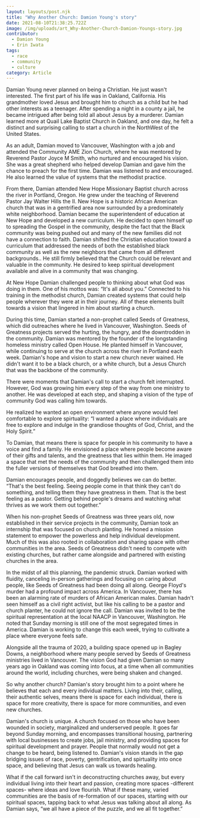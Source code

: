 ```yaml
---
layout: layouts/post.njk
title: "Why Another Church: Damion Young's story"
date: 2021-08-10T21:38:25.722Z
image: /img/uploads/art_Why-Another-Church-Damion-Youngs-story.jpg
contributor:
  - Damion Young
  - Erin Iwata
tags:
  - race
  - community
  - culture
category: Article
---
```

Damian Young never planned on being a Christian. He just wasn't interested. The first part of his life was in Oakland, California. His grandmother loved Jesus and brought him to church as a child but he had other interests as a teenager. After spending a night in a county a jail, he became intrigued after being told all about Jesus by a murderer. Damian learned more at Quail Lake Baptist Church in Oakland, and one day, he felt a distinct and surprising calling to start a church in the NorthWest of the United States.



As an adult, Damian moved to Vancouver, Washington with a job and attended the Community AME Zion Church, where he was mentored by Reverend Pastor Joyce M Smith, who nurtured and encouraged his vision. She was a great shepherd who helped develop Damian and gave him the chance to preach for the first time. Damian was listened to and encouraged. He also learned the value of systems that the methodist practice.



From there, Damian attended New Hope Missionary Baptist church across the river in Portland, Oregon. He grew under the teaching of Reverend Pastor Jay Walter Hills the II. New Hope is a historic African American church that was in a gentrified area now surrounded by a predominately white neighborhood. Damian became the superintendent of education at New Hope and developed a new curriculum. He decided to open himself up to spreading the Gospel in the community, despite the fact that the Black community was being pushed out and many of the new families did not have a connection to faith. Damian shifted the Christian education toward a curriculum that addressed the needs of both the established black community as well as the new neighbors that came from all different backgrounds.. He still firmly believed that the Church could be relevant and valuable in the community. He desired to keep spiritual development available and alive in a community that was changing.



At New Hope Damian challenged people to thinking about what God was doing in them. One of his mottos was: “It's all about you.” Connected to his training in the methodist church, Damian created systems that could help people wherever they were at in their journey. All of these elements built towards a vision that lingered in him about starting a church.



During this time, Damian started a non-prophet called Seeds of Greatness, which did outreaches where he lived in Vancouver, Washington. Seeds of Greatness projects served the hurting, the hungry, and the downtrodden in the community. Damian was mentored by the founder of the longstanding homeless ministry called Open House. He planted himself in Vancouver, while continuing to serve at the church across the river in Portland each week. Damian's hope and vision to start a new church never wained. He didn't want it to be a black church, or a white church, but a Jesus Church that was the backbone of the community.



There were moments that Damian's call to start a church felt interrupted. However, God was growing him every step of the way from one ministry to another. He was developed at each step, and shaping a vision of the type of community God was calling him towards.



He realized he wanted an open environment where anyone would feel comfortable to explore spirtuality: “I wanted a place where individuals are free to explore and indulge in the grandiose thoughts of God, Christ, and the Holy Spirit.”

To Damian, that means there is space for people in his community to have a voice and find a family. He envisioned a place where people become aware of their gifts and talents, and the greatness that lies within them. He imaged a space that met the needs of the community and then challenged them into the fuller versions of themselves that God breathed into them.



Damian encourages people, and doggedly believes we can do better. “That's the best feeling. Seeing people come in that think they can't do something, and telling them they have greatness in them. That is the best feeling as a pastor. Getting behind people's dreams and watching what thrives as we work them out together.”



When his non-prophet Seeds of Greatness was three years old, now established in their service projects in the community, Damian took an internship that was focused on church planting. He honed a mission statement to empower the powerless and help individual development. Much of this was also rooted in collaboration and sharing space with other communities in the area. Seeds of Greatness didn't need to compete with existing churches, but rather came alongside and partnered with existing churches in the area.



In the midst of all this planning, the pandemic struck. Damian worked with fluidity, canceling in-person gatherings and focusing on caring about people, like Seeds of Greatness had been doing all along. George Floyd's murder had a profound impact across America. In Vancouver, there has been an alarming rate of murders of African American males. Damian hadn't seen himself as a civil right activist, but like his calling to be a pastor and church planter, he could not ignore the call. Damian was invited to be the spiritual representation at the local NAACP in Vancouver, Washington. He noted that Sunday morning is still one of the most segregated times in America. Damian is working to change this each week, trying to cultivate a place where everyone feels safe.



Alongside all the trauma of 2020, a building space opened up in Bagley Downs, a neighborhood where many people served by Seeds of Greatness ministries lived in Vancouver. The vision God had given Damian so many years ago in Oakland was coming into focus, at a time when all communities around the world, including churches, were being shaken and changed.



So why another church? Damian's story brought him to a point where he believes that each and every individual matters. Living into their, calling, their authentic selves, means there is space for each individual, there is space for more creativity, there is space for more communities, and even new churches.



Damian's church is unique. A church focused on those who have been wounded in society, marginalized and underserved people. It goes far beyond Sunday morning, and encompasses transitional housing, partnering with local businesses to create jobs, jail ministry, and providing spaces for spiritual development and prayer. People that normally would not get a change to be heard, being listened to. Damian's vision stands in the gap bridging issues of race, poverty, gentrification, and spirtuality into once space, and believing that Jesus can walk us towards healing.



What if the call forward isn't in deconstructing churches away, but every individual living into their heart and passion, creating more spaces -different spaces- where ideas and love flourish. What if these many, varied communities are the basis of re-formation of our spaces, starting with our spiritual spaces, tapping back to what Jesus was talking about all along. As Damian says, “we all have a piece of the puzzle, and we all fit together.”